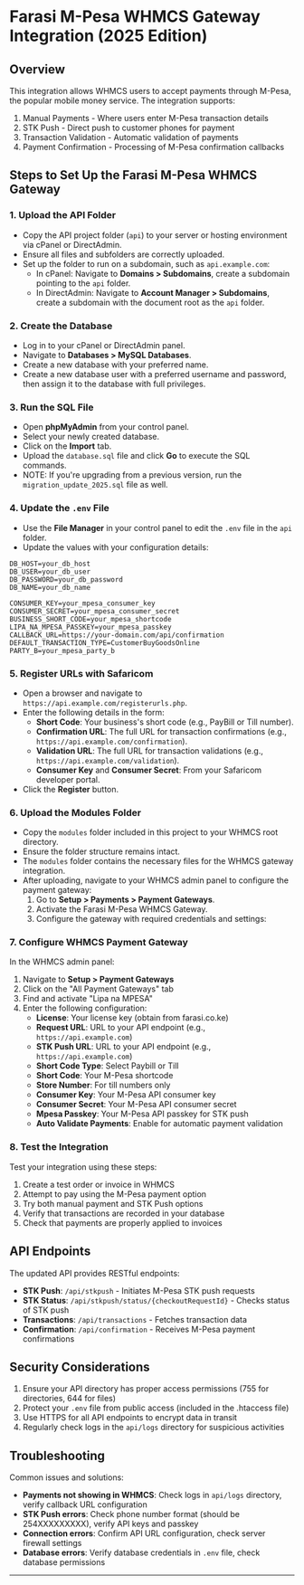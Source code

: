 # Farasi M-Pesa WHMCS Gateway Integration (2025 Edition)

## Overview

This integration allows WHMCS users to accept payments through M-Pesa, the popular mobile money service. The integration supports:

1. Manual Payments - Where users enter M-Pesa transaction details
2. STK Push - Direct push to customer phones for payment
3. Transaction Validation - Automatic validation of payments
4. Payment Confirmation - Processing of M-Pesa confirmation callbacks

## Steps to Set Up the Farasi M-Pesa WHMCS Gateway

### 1. Upload the API Folder

- Copy the API project folder (`api`) to your server or hosting environment via cPanel or DirectAdmin.
- Ensure all files and subfolders are correctly uploaded.
- Set up the folder to run on a subdomain, such as `api.example.com`:
  - In cPanel: Navigate to **Domains > Subdomains**, create a subdomain pointing to the `api` folder.
  - In DirectAdmin: Navigate to **Account Manager > Subdomains**, create a subdomain with the document root as the `api` folder.

### 2. Create the Database

- Log in to your cPanel or DirectAdmin panel.
- Navigate to **Databases > MySQL Databases**.
- Create a new database with your preferred name.
- Create a new database user with a preferred username and password, then assign it to the database with full privileges.

### 3. Run the SQL File

- Open **phpMyAdmin** from your control panel.
- Select your newly created database.
- Click on the **Import** tab.
- Upload the `database.sql` file and click **Go** to execute the SQL commands.
- NOTE: If you're upgrading from a previous version, run the `migration_update_2025.sql` file as well.

### 4. Update the `.env` File

- Use the **File Manager** in your control panel to edit the `.env` file in the `api` folder.
- Update the values with your configuration details:

```
DB_HOST=your_db_host
DB_USER=your_db_user
DB_PASSWORD=your_db_password
DB_NAME=your_db_name

CONSUMER_KEY=your_mpesa_consumer_key
CONSUMER_SECRET=your_mpesa_consumer_secret
BUSINESS_SHORT_CODE=your_mpesa_shortcode
LIPA_NA_MPESA_PASSKEY=your_mpesa_passkey
CALLBACK_URL=https://your-domain.com/api/confirmation
DEFAULT_TRANSACTION_TYPE=CustomerBuyGoodsOnline
PARTY_B=your_mpesa_party_b
```

### 5. Register URLs with Safaricom

- Open a browser and navigate to `https://api.example.com/registerurls.php`.
- Enter the following details in the form:
  - **Short Code**: Your business's short code (e.g., PayBill or Till number).
  - **Confirmation URL**: The full URL for transaction confirmations (e.g., `https://api.example.com/confirmation`).
  - **Validation URL**: The full URL for transaction validations (e.g., `https://api.example.com/validation`).
  - **Consumer Key** and **Consumer Secret**: From your Safaricom developer portal.
- Click the **Register** button.

### 6. Upload the Modules Folder

- Copy the `modules` folder included in this project to your WHMCS root directory.
- Ensure the folder structure remains intact.
- The `modules` folder contains the necessary files for the WHMCS gateway integration.
- After uploading, navigate to your WHMCS admin panel to configure the payment gateway:
  1. Go to **Setup > Payments > Payment Gateways**.
  2. Activate the Farasi M-Pesa WHMCS Gateway.
  3. Configure the gateway with required credentials and settings:

### 7. Configure WHMCS Payment Gateway

In the WHMCS admin panel:
1. Navigate to **Setup > Payment Gateways**
2. Click on the "All Payment Gateways" tab
3. Find and activate "Lipa na MPESA"
4. Enter the following configuration:
   - **License**: Your license key (obtain from farasi.co.ke)
   - **Request URL**: URL to your API endpoint (e.g., `https://api.example.com`)
   - **STK Push URL**: URL to your API endpoint (e.g., `https://api.example.com`)
   - **Short Code Type**: Select Paybill or Till
   - **Short Code**: Your M-Pesa shortcode
   - **Store Number**: For till numbers only
   - **Consumer Key**: Your M-Pesa API consumer key
   - **Consumer Secret**: Your M-Pesa API consumer secret
   - **Mpesa Passkey**: Your M-Pesa API passkey for STK push
   - **Auto Validate Payments**: Enable for automatic payment validation

### 8. Test the Integration

Test your integration using these steps:
1. Create a test order or invoice in WHMCS
2. Attempt to pay using the M-Pesa payment option
3. Try both manual payment and STK Push options
4. Verify that transactions are recorded in your database
5. Check that payments are properly applied to invoices

## API Endpoints

The updated API provides RESTful endpoints:

- **STK Push**: `/api/stkpush` - Initiates M-Pesa STK push requests
- **STK Status**: `/api/stkpush/status/{checkoutRequestId}` - Checks status of STK push
- **Transactions**: `/api/transactions` - Fetches transaction data
- **Confirmation**: `/api/confirmation` - Receives M-Pesa payment confirmations

## Security Considerations

1. Ensure your API directory has proper access permissions (755 for directories, 644 for files)
2. Protect your `.env` file from public access (included in the .htaccess file)
3. Use HTTPS for all API endpoints to encrypt data in transit
4. Regularly check logs in the `api/logs` directory for suspicious activities

## Troubleshooting

Common issues and solutions:

- **Payments not showing in WHMCS**: Check logs in `api/logs` directory, verify callback URL configuration
- **STK Push errors**: Check phone number format (should be 254XXXXXXXXX), verify API keys and passkey
- **Connection errors**: Confirm API URL configuration, check server firewall settings
- **Database errors**: Verify database credentials in `.env` file, check database permissions

---

